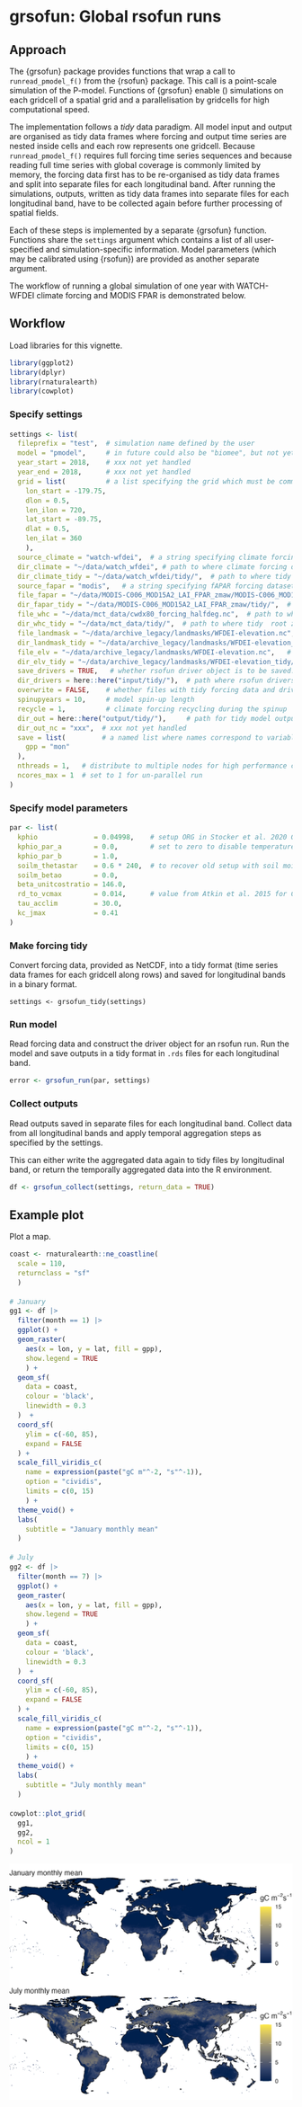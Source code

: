 # grsofun: Global rsofun runs

## Approach

The {grsofun} package provides functions that wrap a call to `runread_pmodel_f()` from the {rsofun} package. This call is a point-scale simulation of the P-model. Functions of {grsofun} enable () simulations on each gridcell of a spatial grid and a parallelisation by gridcells for high computational speed.

The implementation follows a *tidy* data paradigm. All model input and output are organised as tidy data frames where forcing and output time series are nested inside cells and each row represents one gridcell. Because `runread_pmodel_f()` requires full forcing time series sequences and because reading full time series with global coverage is commonly limited by memory, the forcing data first has to be re-organised as tidy data frames and split into separate files for each longitudinal band. After running the simulations, outputs, written as tidy data frames into separate files for each longitudinal band, have to be collected again before further processing of spatial fields.

Each of these steps is implemented by a separate {grsofun} function. Functions share the `settings` argument which contains a list of all user-specified and simulation-specific information. Model parameters (which may be calibrated using {rsofun}) are provided as another separate argument.

The workflow of running a global simulation of one year with WATCH-WFDEI climate forcing and MODIS FPAR is demonstrated below.

## Workflow

Load libraries for this vignette.

``` r
library(ggplot2)
library(dplyr)
library(rnaturalearth)
library(cowplot)
```

### Specify settings

``` r
settings <- list(
  fileprefix = "test",  # simulation name defined by the user
  model = "pmodel",     # in future could also be "biomee", but not yet implemented
  year_start = 2018,    # xxx not yet handled
  year_end = 2018,      # xxx not yet handled
  grid = list(          # a list specifying the grid which must be common to all forcing data
    lon_start = -179.75,
    dlon = 0.5,
    len_ilon = 720,
    lat_start = -89.75,
    dlat = 0.5,
    len_ilat = 360
    ),
  source_climate = "watch-wfdei",  # a string specifying climate forcing dataset-specific variables
  dir_climate = "~/data/watch_wfdei", # path to where climate forcing data is located
  dir_climate_tidy = "~/data/watch_wfdei/tidy/",  # path to where tidy climate forcing data is to be written
  source_fapar = "modis",   # a string specifying fAPAR forcing dataset-specific variables
  file_fapar = "~/data/MODIS-C006_MOD15A2_LAI_FPAR_zmaw/MODIS-C006_MOD15A2__LAI_FPAR__LPDAAC__GLOBAL_0.5degree__UHAM-ICDC__2000_2018__MON__fv0.02.nc",  # path to where fAPAR forcing data is located
  dir_fapar_tidy = "~/data/MODIS-C006_MOD15A2_LAI_FPAR_zmaw/tidy/",  # path to where tidy fAPAR forcing data is to be written
  file_whc = "~/data/mct_data/cwdx80_forcing_halfdeg.nc",  # path to where root zone storage capacity forcing data is located
  dir_whc_tidy = "~/data/mct_data/tidy/",  # path to where tidy  root zone storage capacity forcing data is to be written
  file_landmask = "~/data/archive_legacy/landmasks/WFDEI-elevation.nc",    # path to where land mask data is located
  dir_landmask_tidy = "~/data/archive_legacy/landmasks/WFDEI-elevation_tidy/",    # path to where tidy land mask data is to be written
  file_elv = "~/data/archive_legacy/landmasks/WFDEI-elevation.nc",   # path to where elevation data is located
  dir_elv_tidy = "~/data/archive_legacy/landmasks/WFDEI-elevation_tidy/",   # path to where tidy elevation data is to be written
  save_drivers = TRUE,   # whether rsofun driver object is to be saved. Uses additional disk space but substantially speeds up grsofun_run().
  dir_drivers = here::here("input/tidy/"),  # path where rsofun drivers are to be written
  overwrite = FALSE,    # whether files with tidy forcing data and drivers are to be overwritten. If false, reads files if available instead of re-creating them.
  spinupyears = 10,     # model spin-up length
  recycle = 1,          # climate forcing recycling during the spinup
  dir_out = here::here("output/tidy/"),     # path for tidy model output
  dir_out_nc = "xxx",  # xxx not yet handled
  save = list(         # a named list where names correspond to variable names in rsofun output and the value is a string specifying the temporal resolution to which global output is to be aggregated. 
    gpp = "mon"
  ),
  nthreads = 1,   # distribute to multiple nodes for high performance computing - xxx not yet implemented
  ncores_max = 1  # set to 1 for un-parallel run
)
```

### Specify model parameters

``` r
par <- list(
  kphio              = 0.04998,    # setup ORG in Stocker et al. 2020 GMD
  kphio_par_a        = 0.0,        # set to zero to disable temperature-dependence of kphio
  kphio_par_b        = 1.0,
  soilm_thetastar    = 0.6 * 240,  # to recover old setup with soil moisture stress
  soilm_betao        = 0.0,
  beta_unitcostratio = 146.0,
  rd_to_vcmax        = 0.014,      # value from Atkin et al. 2015 for C3 herbaceous
  tau_acclim         = 30.0,
  kc_jmax            = 0.41
)
```

### Make forcing tidy

Convert forcing data, provided as NetCDF, into a tidy format (time series data frames for each gridcell along rows) and saved for longitudinal bands in a binary format.

```{r eval=FALSE}
settings <- grsofun_tidy(settings)
```

### Run model

Read forcing data and construct the driver object for an rsofun run. Run the model and save outputs in a tidy format in `.rds` files for each longitudinal band.

``` r
error <- grsofun_run(par, settings)
```

### Collect outputs

Read outputs saved in separate files for each longitudinal band. Collect data from all longitudinal bands and apply temporal aggregation steps as specified by the settings.

This can either write the aggregated data again to tidy files by longitudinal band, or return the temporally aggregated data into the R environment.

``` r
df <- grsofun_collect(settings, return_data = TRUE)
```

## Example plot

Plot a map.

``` r
coast <- rnaturalearth::ne_coastline(
  scale = 110, 
  returnclass = "sf"
  )

# January
gg1 <- df |> 
  filter(month == 1) |> 
  ggplot() +
  geom_raster(
    aes(x = lon, y = lat, fill = gpp),
    show.legend = TRUE
    ) +
  geom_sf(
    data = coast,
    colour = 'black',
    linewidth = 0.3
  )  +
  coord_sf(
    ylim = c(-60, 85),
    expand = FALSE
  ) +
  scale_fill_viridis_c(
    name = expression(paste("gC m"^-2, "s"^-1)),
    option = "cividis",
    limits = c(0, 15)
    ) +
  theme_void() +
  labs(
    subtitle = "January monthly mean"
  )

# July
gg2 <- df |> 
  filter(month == 7) |> 
  ggplot() +
  geom_raster(
    aes(x = lon, y = lat, fill = gpp),
    show.legend = TRUE
    ) +
  geom_sf(
    data = coast,
    colour = 'black',
    linewidth = 0.3
  )  +
  coord_sf(
    ylim = c(-60, 85),
    expand = FALSE
  ) +
  scale_fill_viridis_c(
    name = expression(paste("gC m"^-2, "s"^-1)),
    option = "cividis",
    limits = c(0, 15)
    ) +
  theme_void() +
  labs(
    subtitle = "July monthly mean"
  )

cowplot::plot_grid(
  gg1, 
  gg2,
  ncol = 1
)
```

![Global distribution of monthly mean GPP in January (top) and July (bottom).](man/figures/gpp_demo.png)
